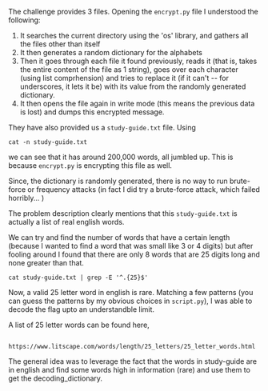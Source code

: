The challenge provides 3 files. Opening the `encrypt.py` file I understood the following:
1. It searches the current directory using the 'os' library, and gathers all the files other than itself
2. It then generates a random dictionary for the alphabets
3. Then it goes through each file it found previously, reads it (that is, takes the entire content of the file as 1 string), goes over each character (using list comprhension) and tries to replace it (if it can't -- for underscores, it lets it be) with its value from the randomly generated dictionary.
4. It then opens the file again in write mode (this means the previous data is lost) and dumps this encrypted message.

They have also provided us a `study-guide.txt` file. Using 

    cat -n study-guide.txt
we can see that it has around 200,000 words, all jumbled up. This is because `encrypt.py` is encrypting this file as well.

Since, the dictionary is randomly generated, there is no way to run brute-force or frequency attacks (in fact I did try a brute-force attack, which failed horribly... )

The problem description clearly mentions that this `study-guide.txt` is actually a list of real english words.

We can try and find the number of words that have a certain length (because I wanted to find a word that was small like 3 or 4 digits) but after fooling around I found that there are only 8 words that are 25 digits long
and none greater than that.

    cat study-guide.txt | grep -E '^.{25}$'

Now, a valid 25 letter word in english is rare. Matching a few patterns (you can guess the patterns by my obvious choices in `script.py`), I was able to decode the flag upto an understandble limit.

A list of 25 letter words can be found here,

        https://www.litscape.com/words/length/25_letters/25_letter_words.html

The general idea was to leverage the fact that the words in study-guide are in english and find some words high in information (rare) and use them to get the decoding_dictionary.



    
